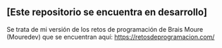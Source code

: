 ## [Este repositorio se encuentra en desarrollo]
Se trata de mi versión de los retos de programación de Brais Moure (Mouredev) que se encuentran aquí: https://retosdeprogramacion.com/
